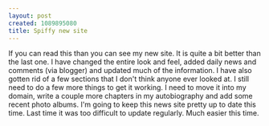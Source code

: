 ```yaml
--- 
layout: post
created: 1089895080
title: Spiffy new site
---
```

If you can read this than you can see my new site.  It is quite a bit better than the last one.  I have changed the entire look and feel, added daily news and comments (via blogger) and updated much of the information.  I have also gotten rid of a few sections that I don't think anyone ever looked at.  I still need to do a few more things to get it working.  I need to move it into my domain, write a couple more chapters in my autobiography and add some recent photo albums.  I'm going to keep this news site pretty up to date this time.  Last time it was too difficult to update regularly.  Much easier this time.
